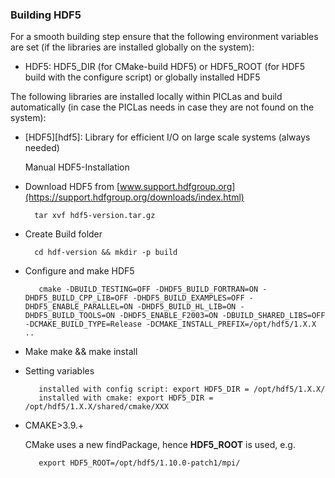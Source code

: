 ### Building HDF5

For a smooth building step ensure that the following environment variables are set (if the libraries are installed globally on the system):

* HDF5: HDF5_DIR (for CMake-build HDF5) or HDF5_ROOT (for HDF5 build with the configure script) or globally installed HDF5

The following libraries are installed locally within PICLas and build automatically (in case the PICLas needs  in case they are not found on the system):

* [HDF5][hdf5]: Library for efficient I/O on large scale systems (always needed)

  Manual HDF5-Installation

*  Download HDF5 from [www.support.hdfgroup.org](https://support.hdfgroup.org/downloads/index.html)

         tar xvf hdf5-version.tar.gz
*  Create Build folder

         cd hdf-version && mkdir -p build
* Configure and make HDF5

         cmake -DBUILD_TESTING=OFF -DHDF5_BUILD_FORTRAN=ON -DHDF5_BUILD_CPP_LIB=OFF -DHDF5_BUILD_EXAMPLES=OFF -DHDF5_ENABLE_PARALLEL=ON -DHDF5_BUILD_HL_LIB=ON -DHDF5_BUILD_TOOLS=ON -DHDF5_ENABLE_F2003=ON -DBUILD_SHARED_LIBS=OFF -DCMAKE_BUILD_TYPE=Release -DCMAKE_INSTALL_PREFIX=/opt/hdf5/1.X.X ..
* Make 
         make && make install

* Setting variables
         
         installed with config script: export HDF5_DIR = /opt/hdf5/1.X.X/
         installed with cmake: export HDF5_DIR = /opt/hdf5/1.X.X/shared/cmake/XXX

* CMAKE>3.9.+

    CMake uses a new findPackage, hence **HDF5_ROOT** is used, e.g.
    
         export HDF5_ROOT=/opt/hdf5/1.10.0-patch1/mpi/

